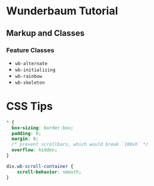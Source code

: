 # Wunderbaum Tutorial

## Markup and Classes
### Feature Classes

- `wb-alternate`
- `wb-initializing`
- `wb-rainbow`
- `wb-skeleton`

# CSS Tips
```css
* {
  box-sizing: border-box;
  padding: 0;
  margin: 0;
  /* prevent scrollbars, which would break `100vh` */
  overflow: hidden;
}
```

```css
div.wb-scroll-container {
    scroll-behavior: smooth;
}
```
